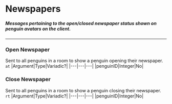 # Newspapers
##### Messages pertaining to the open/closed newspaper status shown on penguin avatars on the client.
---
### Open Newspaper
Sent to all penguins in a room to show a penguin opening their newspaper.
`at`
|Argument|Type|Variadic?|
|---|---|---|
|penguinID|Integer|No|

### Close Newspaper
Sent to all penguins in a room to show a penguin closing their newspaper.
`rt`
|Argument|Type|Variadic?|
|---|---|---|
|penguinID|Integer|No|